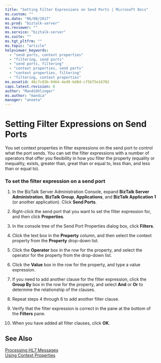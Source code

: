 ```yaml
---
title: "Setting Filter Expressions on Send Ports | Microsoft Docs"
ms.custom: ""
ms.date: "06/08/2017"
ms.prod: "biztalk-server"
ms.reviewer: ""
ms.service: "biztalk-server"
ms.suite: ""
ms.tgt_pltfrm: ""
ms.topic: "article"
helpviewer_keywords: 
  - "send ports, context properties"
  - "filtering, send ports"
  - "send ports, filtering"
  - "context properties, send ports"
  - "context properties, filtering"
  - "filtering, context properties"
ms.assetid: 48c7c83b-9464-4ed9-bd8d-cf5b75e16702
caps.latest.revision: 6
author: "MandiOhlinger"
ms.author: "mandia"
manager: "anneta"
---
```

# Setting Filter Expressions on Send Ports
You set context properties in filter expressions on the send port to control what the port sends. You can set the filter expressions with a number of operators that offer you flexibility in how you filter the property (equality or inequality, exists, greater than, great than or equal to, less than, and less than or equal to).  
  
### To set the filter expression on a send port  
  
1.  In the BizTalk Server Administration Console, expand **BizTalk Server Administration**, **BizTalk Group**, **Applications**, and **BizTalk Application 1** (or another application). Click **Send Ports**.  
  
2.  Right-click the send port that you want to set the filter expression for, and then click **Properties**.  
  
3.  In the console tree of the Send Port Properties dialog box, click **Filters**.  
  
4.  Click the text box in the **Property** column, and then select the context property from the **Property** drop-down list.  
  
5.  Click the **Operator** box in the row for the property, and select the operator for the property from the drop-down list.  
  
6.  Click the **Value** box in the row for the property, and type a value expression.  
  
7.  If you need to add another  clause for the filter expression, click the **Group By** box in the row for the property, and select **And** or **Or** to determine the relationship of the clauses.  
  
8.  Repeat steps 4 through 6 to add another filter clause.  
  
9. Verify that the filter expression is correct in the pane at the bottom of the **Filters** pane.  
  
10. When you have added all filter clauses, click **OK**.  
  
## See Also  
 [Processing HL7 Messages](../../adapters-and-accelerators/accelerator-hl7/processing-hl7-messages.md)   
 [Using Context Properties](../../adapters-and-accelerators/accelerator-hl7/using-context-properties.md)